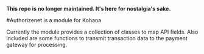**This repo is no longer maintained. It's here for nostalgia's sake.**

#Authorizenet is a module for Kohana

Currently the module provides a collection of classes to map API fields. Also included are some functions to transmit transaction data to the payment gateway for processing.
